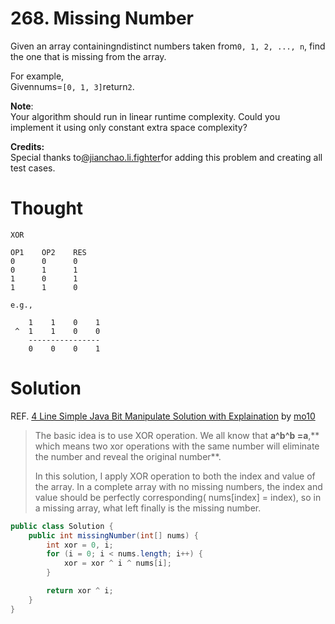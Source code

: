 # 268. Missing Number

Given an array containingndistinct numbers taken from`0, 1, 2, ..., n`, find the one that is missing from the array.

For example,  
Givennums=`[0, 1, 3]`return`2`.

**Note**:  
Your algorithm should run in linear runtime complexity. Could you implement it using only constant extra space complexity?

**Credits:**  
Special thanks to[@jianchao.li.fighter](https://leetcode.com/discuss/user/jianchao.li.fighter)for adding this problem and creating all test cases.

# Thought

```
XOR

OP1    OP2    RES
0      0      0
0      1      1
1      0      1
1      1      0

e.g.,

    1    1    0    1
 ^  1    1    0    0
    ----------------
    0    0    0    1  
```

# Solution

REF. [4 Line Simple Java Bit Manipulate Solution with Explaination](https://discuss.leetcode.com/topic/24535/4-line-simple-java-bit-manipulate-solution-with-explaination) by [mo10](https://discuss.leetcode.com/user/mo10)

> The basic idea is to use XOR operation. We all know that **a^b^b =a**,** which means two xor operations with the same number will eliminate the number and reveal the original number**.
>
> In this solution, I apply XOR operation to both the index and value of the array. In a complete array with no missing numbers, the index and value should be perfectly corresponding\( nums\[index\] = index\), so in a missing array, what left finally is the missing number.

```java
public class Solution {
    public int missingNumber(int[] nums) {
        int xor = 0, i;
        for (i = 0; i < nums.length; i++) {
            xor = xor ^ i ^ nums[i];
        }

        return xor ^ i;
    }
}
```



